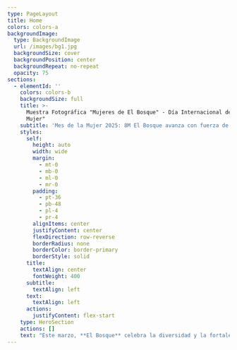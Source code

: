 ```yaml
---
type: PageLayout
title: Home
colors: colors-a
backgroundImage:
  type: BackgroundImage
  url: /images/bg1.jpg
  backgroundSize: cover
  backgroundPosition: center
  backgroundRepeat: no-repeat
  opacity: 75
sections:
  - elementId: ''
    colors: colors-b
    backgroundSize: full
    title: >-
      Muestra Fotográfica "Mujeres de El Bosque" - Día Internacional de la
      Mujer"
    subtitle: 'Mes de la Mujer 2025: 8M El Bosque avanza con fuerza de mujer" '
    styles:
      self:
        height: auto
        width: wide
        margin:
          - mt-0
          - mb-0
          - ml-0
          - mr-0
        padding:
          - pt-36
          - pb-48
          - pl-4
          - pr-4
        alignItems: center
        justifyContent: center
        flexDirection: row-reverse
        borderRadius: none
        borderColor: border-primary
        borderStyle: solid
      title:
        textAlign: center
        fontWeight: 400
      subtitle:
        textAlign: left
      text:
        textAlign: left
      actions:
        justifyContent: flex-start
    type: HeroSection
    actions: []
    text: "Este marzo, **El Bosque** celebra la diversidad y la fortaleza de las mujeres que dan vida a nuestra comuna. En el marco del **Mes de la Mujer,** homenajearemos a 2000 vecinas a través de sus retratos, representando la riqueza y pluralidad de todas las mujeres bosquinas: trabajadoras, emprendedoras, estudiantes, cuidadoras, artistas y más.Estas imágenes reflejarán el esfuerzo, el compromiso y el coraje de quienes construyen día a día un El Bosque lleno de oportunidades e igualdad.\n\n**¡Juntas avanzamos con fuerza de mujer! \U0001F49C**\n\n<iframe src=\"https://drive.google.com/embeddedfolderview?id=1mKrvJIvqL\\_SOoJDJZoM8RlrDo0iywMnE#grid\" style=\"width:100%; height:1600px; border:0;\"></iframe>\n\n"
---
```

